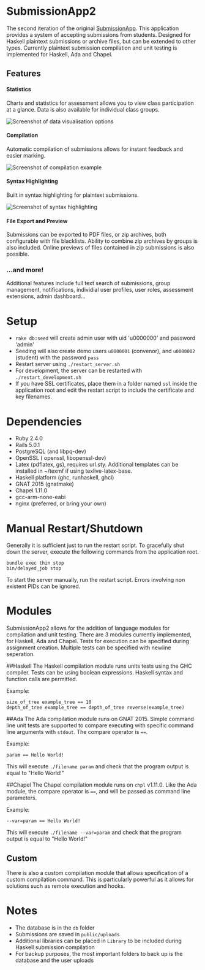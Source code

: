 SubmissionApp2
===

The second iteration of the original [SubmissionApp](https://github.com/bshlgrs/SubmissionApp). This application provides a system of accepting submissions from students. Designed for Haskell plaintext submissions or archive files, but can be extended to other types. Currently plaintext submission compilation and unit testing is implemented for Haskell, Ada and Chapel.

## Features

#### Statistics
Charts and statistics for assessment allows you to view class participation at a glance. Data is also available for individual class groups.

![Screenshot of data visualisation options](https://github.com/frankzhao/SubmissionApp2/raw/master/doc/charts.png)

#### Compilation
Automatic compilation of submissions allows for instant feedback and easier marking.

![Screenshot of compilation example](https://github.com/frankzhao/SubmissionApp2/raw/master/doc/compilation.png)

#### Syntax Highlighting
Built in syntax highlighting for plaintext submissions.

![Screenshot of syntax highlighting](https://github.com/frankzhao/SubmissionApp2/raw/master/doc/syntax-highlight.png)

#### File Export and Preview
Submissions can be exported to PDF files, or zip archives, both configurable with file blacklists. Ability to combine zip archives by groups is also included. Online previews of files contained in zip submissions is also possible.

### ...and more!
Additional features include full text search of submissions, group management, notifications, individial user profiles, user roles, assessment extensions, admin dashboard...

Setup
===

- `rake db:seed` will create admin user with uid 'u0000000' and password 'admin'
- Seeding will also create demo users `u0000001` (convenor), and `u0000002` (student) with the password `pass`
- Restart server using `./restart_server.sh`
- For development, the server can be restarted with `./restart_development.sh`
- If you have SSL certificates, place them in a folder named `ssl` inside the application root and edit the restart script to include the certificate and key filenames.

Dependencies
===

- Ruby 2.4.0
- Rails 5.0.1
- PostgreSQL (and libpq-dev)
- OpenSSL ( openssl, libopenssl-dev)
- Latex (pdflatex, gs), requires url.sty. Additional templates can be installed in ~/texmf if using texlive-latex-base.
- Haskell platform (ghc, runhaskell, ghci)
- GNAT 2015 (gnatmake)
- Chapel 1.11.0
- gcc-arm-none-eabi
- nginx (preferred, or bring your own)

Manual Restart/Shutdown
===

Generally it is sufficient just to run the restart script.
To gracefully shut down the server, execute the following commands from the application root.

```
bundle exec thin stop
bin/delayed_job stop
```

To start the server manually, run the restart script. Errors involving non existent PIDs can be ignored.

Modules
===

SubmissionApp2 allows for the addition of language modules for compilation and unit testing. There are 3 modules currently implemented, for Haskell, Ada and Chapel. Tests for execution can be specified during assignment creation. Multiple tests can be specified with newline seperation.

##Haskell
The Haskell compilation module runs units tests using the GHC compiler. Tests can be using boolean expressions. Haskell syntax and function calls are permitted.

Example:
```
size_of_tree example_tree == 10
depth_of_tree example_tree == depth_of_tree reverse(example_tree)
```

##Ada
The Ada compilation module runs on GNAT 2015. Simple command line unit tests are supported to compare executing with specific command line arguments with `stdout`. The compare operator is `==`.

Example:
```
param == Hello World!
```

This will execute `./filename param` and check that the program output is equal to "Hello World!"

##Chapel
The Chapel compilation module runs on `chpl` v1.11.0. Like the Ada module, the compare operator is `==`, and will be passed as command line parameters.

Example:
```
--var=param == Hello World!
```

This will execute `./filename --var=param` and check that the program output is equal to "Hello World!"

## Custom
There is also a custom compilation module that allows specification of a custom compilation command. This is particularly powerful as it allows for solutions such as remote execution and hooks.

Notes
===

- The database is in the `db` folder
- Submissions are saved in `public/uploads`
- Additional libraries can be placed in `Library` to be included during Haskell submission compilation
- For backup purposes, the most important folders to back up is the database and the user uploads
